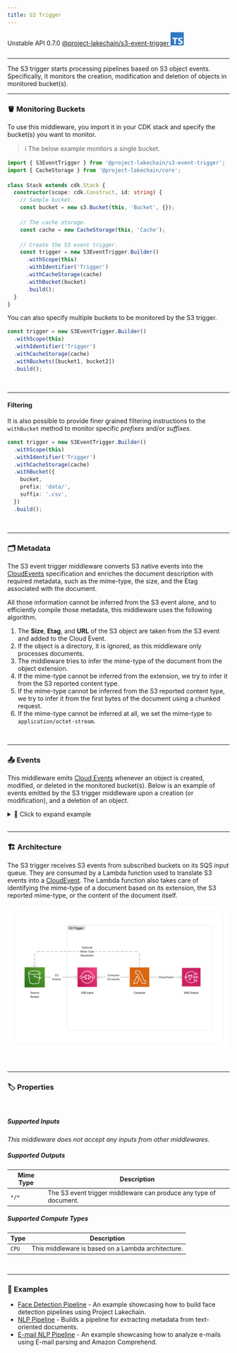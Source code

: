 ```yaml
---
title: S3 Trigger
---
```


<span title="Label: Pro" data-view-component="true" class="Label Label--api text-uppercase">
  Unstable API
</span>
<span title="Label: Pro" data-view-component="true" class="Label Label--version text-uppercase">
  0.7.0
</span>
<span title="Label: Pro" data-view-component="true" class="Label Label--package">
  <a target="_blank" href="https://www.npmjs.com/package/@project-lakechain/s3-event-trigger">
    @project-lakechain/s3-event-trigger
  </a>
</span>
<span class="language-icon">
  <svg role="img" viewBox="0 0 24 24" width="30" xmlns="http://www.w3.org/2000/svg" style="fill: #3178C6;"><title>TypeScript</title><path d="M1.125 0C.502 0 0 .502 0 1.125v21.75C0 23.498.502 24 1.125 24h21.75c.623 0 1.125-.502 1.125-1.125V1.125C24 .502 23.498 0 22.875 0zm17.363 9.75c.612 0 1.154.037 1.627.111a6.38 6.38 0 0 1 1.306.34v2.458a3.95 3.95 0 0 0-.643-.361 5.093 5.093 0 0 0-.717-.26 5.453 5.453 0 0 0-1.426-.2c-.3 0-.573.028-.819.086a2.1 2.1 0 0 0-.623.242c-.17.104-.3.229-.393.374a.888.888 0 0 0-.14.49c0 .196.053.373.156.529.104.156.252.304.443.444s.423.276.696.41c.273.135.582.274.926.416.47.197.892.407 1.266.628.374.222.695.473.963.753.268.279.472.598.614.957.142.359.214.776.214 1.253 0 .657-.125 1.21-.373 1.656a3.033 3.033 0 0 1-1.012 1.085 4.38 4.38 0 0 1-1.487.596c-.566.12-1.163.18-1.79.18a9.916 9.916 0 0 1-1.84-.164 5.544 5.544 0 0 1-1.512-.493v-2.63a5.033 5.033 0 0 0 3.237 1.2c.333 0 .624-.03.872-.09.249-.06.456-.144.623-.25.166-.108.29-.234.373-.38a1.023 1.023 0 0 0-.074-1.089 2.12 2.12 0 0 0-.537-.5 5.597 5.597 0 0 0-.807-.444 27.72 27.72 0 0 0-1.007-.436c-.918-.383-1.602-.852-2.053-1.405-.45-.553-.676-1.222-.676-2.005 0-.614.123-1.141.369-1.582.246-.441.58-.804 1.004-1.089a4.494 4.494 0 0 1 1.47-.629 7.536 7.536 0 0 1 1.77-.201zm-15.113.188h9.563v2.166H9.506v9.646H6.789v-9.646H3.375z"/></svg>
</span>
<div style="margin-top: 26px"></div>

---

The S3 trigger starts processing pipelines based on S3 object events. Specifically, it monitors the creation, modification and deletion of objects in monitored bucket(s).

---

### 🪣 Monitoring Buckets

To use this middleware, you import it in your CDK stack and specify the bucket(s) you want to monitor.

> ℹ️ The below example monitors a single bucket.

```typescript
import { S3EventTrigger } from '@project-lakechain/s3-event-trigger';
import { CacheStorage } from '@project-lakechain/core';

class Stack extends cdk.Stack {
  constructor(scope: cdk.Construct, id: string) {
    // Sample bucket.
    const bucket = new s3.Bucket(this, 'Bucket', {});

    // The cache storage.
    const cache = new CacheStorage(this, 'Cache');

    // Create the S3 event trigger.
    const trigger = new S3EventTrigger.Builder()
      .withScope(this)
      .withIdentifier('Trigger')
      .withCacheStorage(cache)
      .withBucket(bucket)
      .build();
  }
}
```

You can also specify multiple buckets to be monitored by the S3 trigger.

```typescript
const trigger = new S3EventTrigger.Builder()
  .withScope(this)
  .withIdentifier('Trigger')
  .withCacheStorage(cache)
  .withBuckets([bucket1, bucket2])
  .build();
```

<br>

---

#### Filtering

It is also possible to provide finer grained filtering instructions to the `withBucket` method to monitor specific *prefixes* and/or *suffixes*.

```typescript
const trigger = new S3EventTrigger.Builder()
  .withScope(this)
  .withIdentifier('Trigger')
  .withCacheStorage(cache)
  .withBucket({
    bucket,
    prefix: 'data/',
    suffix: '.csv',
  })
  .build();
```

<br>

---

### 🗂️ Metadata

The S3 event trigger middleware converts S3 native events into the [CloudEvents](/project-lakechain/general/events) specification and enriches the document description with required metadata, such as the mime-type, the size, and the Etag associated with the document.

All those information cannot be inferred from the S3 event alone, and to efficiently compile those metadata, this middleware uses the following algorithm.

1. The **Size**, **Etag**, and **URL** of the S3 object are taken from the S3 event and added to the Cloud Event.
2. If the object is a directory, it is ignored, as this middleware only processes documents.
3. The middleware tries to infer the mime-type of the document from the object extension.
4. If the mime-type cannot be inferred from the extension, we try to infer it from the S3 reported content type.
5. If the mime-type cannot be inferred from the S3 reported content type, we try to infer it from the first bytes of the document using a chunked request.
6. If the mime-type cannot be inferred at all, we set the mime-type to `application/octet-stream`.

<br>

---

### 📤 Events

This middleware emits [Cloud Events](/project-lakechain/general/events) whenever an object is created, modified, or deleted in the monitored bucket(s). Below is an example of events emitted by the S3 trigger middleware upon a creation (or modification), and a deletion of an object.

<details>
  <summary>💁 Click to expand example</summary>
<table>
<tr>
<td>Event Type</td>
<td>Example</td>
</tr>
<tr>
<td>Document Creation or Update</td>
<td>

```json
{
  "specversion": "1.0",
  "id": "1780d5de-fd6f-4530-98d7-82ebee85ea39",
  "type": "document-created",
  "time": "2023-10-22T13:19:10.657Z",
  "data": {
      "chainId": "6ebf76e4-f70c-440c-98f9-3e3e7eb34c79",
      "source": {
          "url": "s3://bucket/document.txt",
          "type": "text/plain",
          "size": 26378,
          "etag": "1243cbd6cf145453c8b5519a2ada4779"
      },
      "document": {
          "url": "s3://bucket/document.txt",
          "type": "text/plain",
          "size": 26378,
          "etag": "1243cbd6cf145453c8b5519a2ada4779"
      },
      "metadata": {},
      "callStack": [
        "s3-event-trigger"
      ]
  }
}
```

</td>
</tr>
<tr>
<td>Document Deletion</td>
<td>

```json
{
  "specversion": "1.0",
  "id": "2f20a29d-c96f-4e2f-a64e-855a9c1e14bb",
  "type": "document-deleted",
  "time": "2023-10-22T13:20:00.657Z",
  "data": {
      "chainId": "dd50a7f2-4263-4266-bb5f-dea2ab8970c3",
      "source": {
          "url": "s3://bucket/document.txt",
          "type": "text/plain"
      },
      "document": {
          "url": "s3://bucket/document.txt",
          "type": "text/plain"
      },
      "metadata": {},
      "callStack": [
        "s3-event-trigger"
      ]
  }
}
```

</td>
</tr>
</table>
</details>

<br>

---

### 🏗️ Architecture

The S3 trigger receives S3 events from subscribed buckets on its SQS input queue. They are consumed by a Lambda function used to translate S3 events into a [CloudEvent](/project-lakechain/general/events). The Lambda function also takes care of identifying the mime-type of a document based on its extension, the S3 reported mime-type, or the content of the document itself.

![Architecture](../../../assets/s3-event-trigger-architecture.png)

<br>

---

### 🏷️ Properties

<br>

##### Supported Inputs

*This middleware does not accept any inputs from other middlewares.*

##### Supported Outputs

| Mime Type | Description |
| --------- | ----------- |
| `*/*`     | The S3 event trigger middleware can produce any type of document. |

##### Supported Compute Types

| Type  | Description |
| ----- | ----------- |
| `CPU` | This middleware is based on a Lambda architecture. |

<br>

---

### 📖 Examples

- [Face Detection Pipeline](https://github.com/awslabs/project-lakechain/tree/main/examples/simple-pipelines/face-detection-pipeline) - An example showcasing how to build face detection pipelines using Project Lakechain.
- [NLP Pipeline](https://github.com/awslabs/project-lakechain/tree/main/examples/simple-pipelines/nlp-pipeline) - Builds a pipeline for extracting metadata from text-oriented documents.
- [E-mail NLP Pipeline](https://github.com/awslabs/project-lakechain/tree/main/examples/simple-pipelines/email-nlp-pipeline) - An example showcasing how to analyze e-mails using E-mail parsing and Amazon Comprehend.
